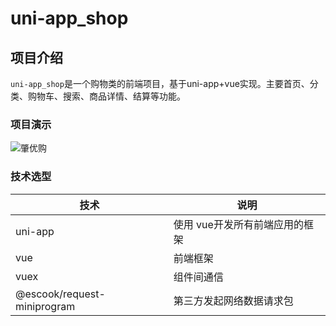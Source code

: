# uni-app_shop

## 项目介绍

`uni-app_shop`是一个购物类的前端项目，基于uni-app+vue实现。主要首页、分类、购物车、搜索、商品详情、结算等功能。

### 项目演示

![肇优购](C:\Users\吴彦祖\Desktop\肇优购.gif)

### 技术选型

| 技术                        | 说明                           |
| --------------------------- | ------------------------------ |
| uni-app                     | 使用 vue开发所有前端应用的框架 |
| vue                         | 前端框架                       |
| vuex                        | 组件间通信                     |
| @escook/request-miniprogram | 第三方发起网络数据请求包       |
